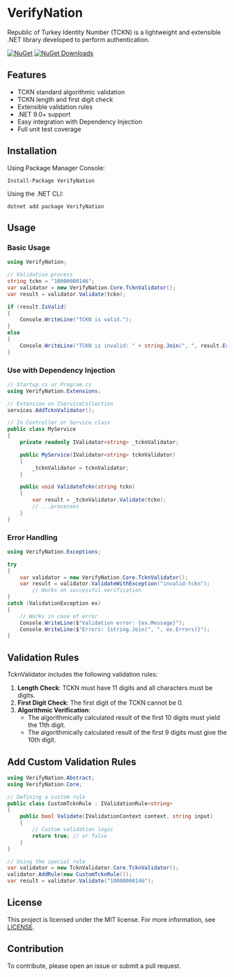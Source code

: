 # VerifyNation

Republic of Turkey Identity Number (TCKN) is a lightweight and extensible .NET library developed to perform authentication.

[![NuGet](https://img.shields.io/nuget/v/Codergies.VerifyNation.svg)](https://www.nuget.org/packages/Codergies.VerifyNation/)
[![NuGet Downloads](https://img.shields.io/nuget/dt/Codergies.VerifyNation.svg)](https://www.nuget.org/packages/Codergies.VerifyNation/)

## Features

- TCKN standard algorithmic validation
- TCKN length and first digit check
- Extensible validation rules
- .NET 9.0+ support
- Easy integration with Dependency Injection
- Full unit test coverage

## Installation

Using Package Manager Console:

```
Install-Package VerifyNation
```

Using the .NET CLI:

```
dotnet add package VerifyNation
```

## Usage

### Basic Usage

```csharp
using VerifyNation;

// Validation process
string tckn = "10000000146";
var validator = new VerifyNation.Core.TcknValidator();
var result = validator.Validate(tckn);

if (result.IsValid)
{
    Console.WriteLine("TCKN is valid.");
}
else
{
    Console.WriteLine("TCKN is invalid: " + string.Join(", ", result.ErrorMessages));
}
```

### Use with Dependency Injection

```csharp
// Startup.cs or Program.cs
using VerifyNation.Extensions;

// Extension on IServiceCollection
services.AddTcknValidator();

// In Controller or Service class
public class MyService
{
    private readonly IValidator<string> _tcknValidator;

    public MyService(IValidator<string> tcknValidator)
    {
        _tcknValidator = tcknValidator;
    }

    public void ValidateTckn(string tckn)
    {
        var result = _tcknValidator.Validate(tckn);
        // ...processes
    }
}
```

### Error Handling

```csharp
using VerifyNation.Exceptions;

try
{
    var validator = new VerifyNation.Core.TcknValidator();
    var result = validator.ValidateWithException("invalid-tckn");
        // Works on successful verification
}
catch (ValidationException ex)
{
    // Works in case of error
    Console.WriteLine($"Validation error: {ex.Message}");
    Console.WriteLine($"Errors: {string.Join(", ", ex.Errors)}");
}
```

## Validation Rules

TcknValidator includes the following validation rules:

1. **Length Check**: TCKN must have 11 digits and all characters must be digits.
2. **First Digit Check**: The first digit of the TCKN cannot be 0.
3. **Algorithmic Verification**: 
   - The algorithmically calculated result of the first 10 digits must yield the 11th digit.
   - The algorithmically calculated result of the first 9 digits must give the 10th digit.

## Add Custom Validation Rules

```csharp
using VerifyNation.Abstract;
using VerifyNation.Core;

// Defining a custom rule
public class CustomTcknRule : IValidationRule<string>
{
    public bool Validate(IValidationContext context, string input)
    {
        // Custom validation logic
        return true; // or false
    }
}

// Using the special rule
var validator = new TcknValidator.Core.TcknValidator();
validator.AddRule(new CustomTcknRule());
var result = validator.Validate("10000000146");
```

## License

This project is licensed under the MIT license. For more information, see [LICENSE](LICENSE).

## Contribution

To contribute, please open an issue or submit a pull request.